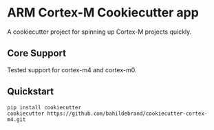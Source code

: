 # ARM Cortex-M Cookiecutter app

A cookiecutter project for spinning up Cortex-M projects quickly.

## Core Support

Tested support for cortex-m4 and cortex-m0.

## Quickstart

```
pip install cookiecutter
cookiecutter https://github.com/bahildebrand/cookiecutter-cortex-m4.git
```